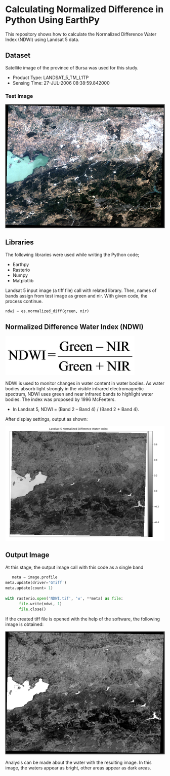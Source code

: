 # Calculating Normalized Difference in Python Using EarthPy

This repository shows how to calculate the Normalized Difference Water Index (NDWI) using Landsat 5 data. 


 
## Dataset 
Satellite image of the province of Bursa was used for this study.

- Product Type: LANDSAT_5_TM_L1TP
- Sensing Time: 27-JUL-2006 08:38:59.842000

### Test Image


 ![input.PNG](images/input.PNG)
  
## Libraries 
The following libraries were used while writing the Python code;

 - Earthpy
 - Rasterio
 - Numpy
 - Matplotlib
 
 Landsat 5 input image (a tiff file) call with related library. Then,  names of bands assign from test image as green and nir. With given code, the process continue.
 
```Python
ndwi = es.normalized_diff(green, nir)
``` 

 
 ## Normalized Difference Water Index (NDWI)

 ![ndwi.png](images/ndwi.png)
 
NDWI is used to monitor changes in water content in water bodies. As water bodies absorb light strongly in the visible infrared electromagnetic spectrum, NDWI uses green and near infrared bands to highlight water bodies. The index was proposed by 1996 McFeeters.

- In Landsat 5, NDWI = (Band 2 – Band 4) / (Band 2 + Band 4).

After display settings, output as shown:

![codeoutput.PNG](images/codeoutput.PNG)

## Output Image

At this stage, the output image call with this code as a single band
 
```Python 
   meta = image.profile
meta.update(driver='GTiff')
meta.update(count= 1)

with rasterio.open('NDWI.tif', 'w', **meta) as file:
      file.write(ndwi, 1)
      file.close()
```

If the created tiff file is opened with the help of the software, the following image is obtained:

 ![output.png](images/output.PNG)
 
Analysis can be made about the water with the resulting image. In this image, the waters appear as bright, other areas appear as dark areas.
